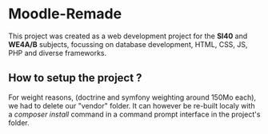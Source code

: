 # Moodle-Remade

This project was created as a web development project for the **SI40** and **WE4A/B**  subjects, focussing on database development, HTML, CSS, JS, PHP and diverse frameworks.

## How to setup the project ?

For weight reasons, (doctrine and symfony weighting around 150Mo each), we had to delete our "vendor" folder. It can however be re-built localy with a *composer install* command in a command prompt interface in the project's folder. 
